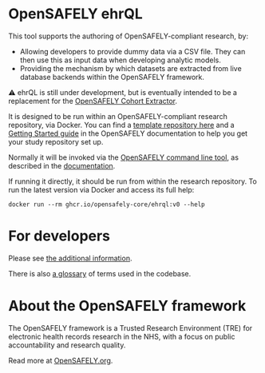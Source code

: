 # OpenSAFELY ehrQL

This tool supports the authoring of OpenSAFELY-compliant research, by:

* Allowing developers to provide dummy data via a CSV file. They can then use this as
  input data when developing analytic models.
* Providing the mechanism by which datasets are extracted from live
  database backends within the OpenSAFELY framework.

:warning: ehrQL is still under development, but is
eventually intended to be a replacement for the [OpenSAFELY Cohort
Extractor](https://github.com/opensafely-core/cohort-extractor).

It is designed to be run within an OpenSAFELY-compliant research
repository, via Docker.  You can find a [template repository here](https://github.com/opensafely/research-template)
and a [Getting Started guide](https://docs.opensafely.org/getting-started/) in the
OpenSAFELY documentation to help you get your study repository set up.

Normally it will be invoked via the [OpenSAFELY command line tool](https://github.com/opensafely-core/opensafely-cli),
as described in the [documentation](https://docs.opensafely.org/getting-started/).

If running it directly, it should be run from within the research repository.
To run the latest version via Docker and access its full help:

    docker run --rm ghcr.io/opensafely-core/ehrql:v0 --help

# For developers

Please see [the additional information](DEVELOPERS.md).

There is also [a glossary](GLOSSARY.md) of terms used in the codebase.

# About the OpenSAFELY framework

The OpenSAFELY framework is a Trusted Research Environment (TRE) for electronic
health records research in the NHS, with a focus on public accountability and
research quality.

Read more at [OpenSAFELY.org](https://opensafely.org).
